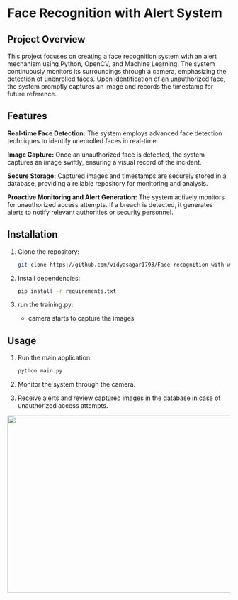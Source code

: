 # Face Recognition with Alert System

## Project Overview

This project focuses on creating a face recognition system with an alert mechanism using Python, OpenCV, and Machine Learning. The system continuously monitors its surroundings through a camera, emphasizing the detection of unenrolled faces. Upon identification of an unauthorized face, the system promptly captures an image and records the timestamp for future reference.

## Features

 **Real-time Face Detection:** The system employs advanced face detection techniques to identify unenrolled faces in real-time.

 **Image Capture:** Once an unauthorized face is detected, the system captures an image swiftly, ensuring a visual record of the incident.

 **Secure Storage:** Captured images and timestamps are securely stored in a database, providing a reliable repository for monitoring and analysis.

 **Proactive Monitoring and Alert Generation:** The system actively monitors for unauthorized access attempts. If a breach is detected, it generates alerts to notify relevant authorities or security personnel.


## Installation

1. Clone the repository:
   ```bash
   git clone https://github.com/vidyasagar1793/Face-recognition-with-warning-system.git
   ```

2. Install dependencies:
   ```bash
   pip install -r requirements.txt
   ```

3. run the training.py:
   - camera starts to capture the images

## Usage

1. Run the main application:
   ```bash
   python main.py
     ```
2. Monitor the system through the camera.

3. Receive alerts and review captured images in the database in case of unauthorized access attempts.

<img src="https://github.com/vidyasagar1793/Face-recognition-with-warning-system/blob/main/image/Screenshot%202023-11-27%20195820.png" height ="400px" width="600px" >
